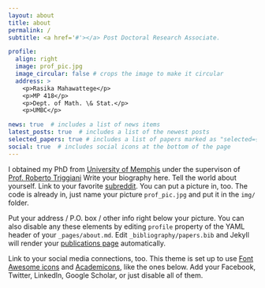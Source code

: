 ```yaml
---
layout: about
title: about
permalink: /
subtitle: <a href='#'></a> Post Doctoral Research Associate.

profile:
  align: right
  image: prof_pic.jpg
  image_circular: false # crops the image to make it circular
  address: >
    <p>Rasika Mahawattege</p>
    <p>MP 418</p>
    <p>Dept. of Math. \& Stat.</p>
    <p>UMBC</p>

news: true  # includes a list of news items
latest_posts: true  # includes a list of the newest posts
selected_papers: true # includes a list of papers marked as "selected={true}"
social: true  # includes social icons at the bottom of the page
---
```


I obtained my PhD from [University of Memphis](https://www.memphis.edu/)  under the supervison of [Prof. Roberto Triggiani](https://www.memphis.edu/msci/people/rtrggani.php) Write your biography here. Tell the world about yourself. Link to your favorite [subreddit](http://reddit.com). You can put a picture in, too. The code is already in, just name your picture `prof_pic.jpg` and put it in the `img/` folder.

Put your address / P.O. box / other info right below your picture. You can also disable any these elements by editing `profile` property of the YAML header of your `_pages/about.md`. Edit `_bibliography/papers.bib` and Jekyll will render your [publications page](/al-folio/publications/) automatically.

Link to your social media connections, too. This theme is set up to use [Font Awesome icons](http://fortawesome.github.io/Font-Awesome/) and [Academicons](https://jpswalsh.github.io/academicons/), like the ones below. Add your Facebook, Twitter, LinkedIn, Google Scholar, or just disable all of them.
